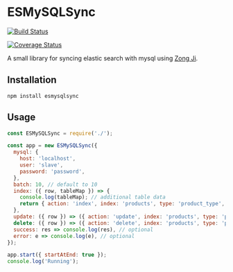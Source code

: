 # ESMySQLSync

[![Build Status](https://travis-ci.org/mengkheang/esmysqlsync.svg?branch=master)](https://travis-ci.org/mengkheang/esmysqlsync)

[![Coverage Status](https://coveralls.io/repos/github/mengkheang/esmysqlsync/badge.svg?branch=master)](https://coveralls.io/github/mengkheang/esmysqlsync?branch=master)

A small library for syncing elastic search with mysql using [Zong Ji](https://github.com/nevill/zongji).

## Installation

`npm install esmysqlsync`

## Usage

```javascript
const ESMySQLSync = require('./');

const app = new ESMySQLSync({
  mysql: {
    host: 'localhost',
    user: 'slave',
    password: 'password',
  },
  batch: 10, // default to 10
  index: ({ row, tableMap }) => {
    console.log(tableMap); // additional table data
    return { action: 'index', index: 'products', type: 'product_type', id: row.id, body: row };
  },
  update: ({ row }) => ({ action: 'update', index: 'products', type: 'product_type', id: row.after.id, body: row.after }),
  delete: ({ row }) => ({ action: 'delete', index: 'products', type: 'product_type', id: row.id }),
  success: res => console.log(res), // optional
  error: e => console.log(e), // optional
});

app.start({ startAtEnd: true });
console.log('Running');
```